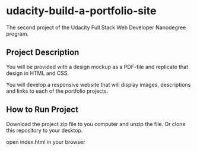 # udacity-build-a-portfolio-site

The second project of the Udacity Full Stack Web Developer Nanodegree program.

## Project Description

You will be provided with a design mockup as a PDF-file and replicate that design in HTML and CSS. 

You will develop a responsive website that will display images, descriptions and links to each of the portfolio projects.

## How to Run Project

Download the project zip file to you computer and unzip the file. Or clone this repository to your desktop.

open index.html in your browser
